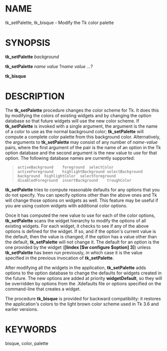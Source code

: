 # NAME

tk_setPalette, tk_bisque - Modify the Tk color palette

# SYNOPSIS

**tk_setPalette** *background*

**tk_setPalette** *name value* ?*name value \...*?

**tk_bisque**

# DESCRIPTION

The **tk_setPalette** procedure changes the color scheme for Tk. It does
this by modifying the colors of existing widgets and by changing the
option database so that future widgets will use the new color scheme. If
**tk_setPalette** is invoked with a single argument, the argument is the
name of a color to use as the normal background color; **tk_setPalette**
will compute a complete color palette from this background color.
Alternatively, the arguments to **tk_setPalette** may consist of any
number of *name*-*value* pairs, where the first argument of the pair is
the name of an option in the Tk option database and the second argument
is the new value to use for that option. The following database names
are currently supported:

>     activeBackground    foreground  selectColor
>     activeForeground    highlightBackground selectBackground
>     background  highlightColor  selectForeground
>     disabledForeground  insertBackground    troughColor

**tk_setPalette** tries to compute reasonable defaults for any options
that you do not specify. You can specify options other than the above
ones and Tk will change those options on widgets as well. This feature
may be useful if you are using custom widgets with additional color
options.

Once it has computed the new value to use for each of the color options,
**tk_setPalette** scans the widget hierarchy to modify the options of
all existing widgets. For each widget, it checks to see if any of the
above options is defined for the widget. If so, and if the option\'s
current value is the default, then the value is changed; if the option
has a value other than the default, **tk_setPalette** will not change
it. The default for an option is the one provided by the widget
(**\[lindex \[\$w configure \$option\] 3\]**) unless **tk_setPalette**
has been run previously, in which case it is the value specified in the
previous invocation of **tk_setPalette**.

After modifying all the widgets in the application, **tk_setPalette**
adds options to the option database to change the defaults for widgets
created in the future. The new options are added at priority
**widgetDefault**, so they will be overridden by options from the
.Xdefaults file or options specified on the command-line that creates a
widget.

The procedure **tk_bisque** is provided for backward compatibility: it
restores the application\'s colors to the light brown color scheme used
in Tk 3.6 and earlier versions.

# KEYWORDS

bisque, color, palette
